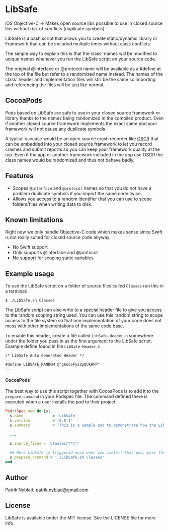 # LibSafe
iOS Objective-C -> Makes open source libs possible to use in closed source libs without risk of conflicts (duplicate symbols)

LibSafe is a bash script that allows you to create static/dynamic library or Framework that can be included multiple times without class conflicts.

The simple way to explain this is that the class' names will be modified to unique names whenever you run the LibSafe script on your source code.

The original @interface or @protocol name will be available as a #define at the top of the file but refer to a randomized name instead. The names of the class' header and implementation files will still be the same so importing and referencing the files will be just like normal.


## CocoaPods
Pods based on LibSafe are safe to use in your closed source framework or library thanks to the names being randomized in the compiled product. Even if another closed source framework implements the exact same pod your framework will not cause any duplicate symbols.

A typical usecase would be an open source crash recorder like [OSCR](http://github.com/PatrikNyblad/OSCR) that can be embedded into your closed source framework to let you record crashes and submit reports so you can keep your framework quality at the top. Even if the app or another framework included in the app use OSCR the class names would be randomized and thus not behave badly.


## Features
* Scopes `@interface` and `@protocol` names so that you do not have a problem duplicate symbols if you import the same code twice.
* Allows you access to a random identifier that you can use to scope folders/files when writing data to disk.

## Known limitations
Right now we only handle Objective-C code which makes sense since Swift is not really suited for closed source code anyway.

* No Swift support
* Only supports @interface and @protocol
* No support for scoping static variables


## Example usage
To use the LibSafe script on a folder of source files called `Classes` run this in a terminal:

`$ ./LibSafe.sh Classes`

The LibSafe script can also write to a special header file to give you access to the random scoping string used. You can use this random string to scope access to the file system so that one implementation of your code does not mess with other implementations of the same code base.

To enable this header, create a file called `LibSafe-Header.h` somewhere under the folder you pass in as the first argument to the LibSafe script.
Example define found in file `LibSafe-Header.h`:
```objc
/* LibSafe Auto Generated Header */
...
#define LIBSAFE_RANDOM @"gKucoFysZpQUkHFP"
...
```


#### CocoaPods
The best way to use this script together with CocoaPods is to add it to the `prepare_command` in your Podspec file. The command defined there is executed when a user installs the pod to their project.

```ruby
Pod::Spec.new do |s|
  s.name             = 'LibSafe'
  s.version          = '0.0.1'
  s.summary          = 'This is a sample pod to demonstrate how the LibSafe script should be used in a CocoaPod.'

  ...

  s.source_files = 'Classes/**/*'

  ## Here LibSafe is triggered once when you install this pod, pass the class folder as the first argument
  s.prepare_command = './LibSafe.sh Classes'
end
```

## Author
Patrik Nyblad, patrik.nyblad@gmail.com


## License
LibSafe is available under the MIT license. See the LICENSE file for more info.
